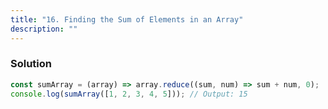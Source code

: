 ```yaml
---
title: "16. Finding the Sum of Elements in an Array"
description: ""
---
```


### Solution

```javascript
const sumArray = (array) => array.reduce((sum, num) => sum + num, 0);
console.log(sumArray([1, 2, 3, 4, 5])); // Output: 15
```
